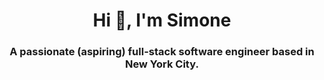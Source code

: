 <h1 align="center">Hi 👋, I'm Simone</h1>
<h3 align="center">A passionate (aspiring) full-stack software engineer based in New York City.</h3>
